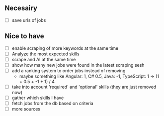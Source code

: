 ## Necesairy
- [ ] save urls of jobs
## Nice to have
- [ ] enable scraping of more keywords at the same time
- [ ] Analyze the most expected skills
- [ ] scrape and AI at the same time
- [ ] show how many new jobs were found in the latest scraping sesh
- [ ] add a ranking system to order jobs instead of removing
    - maybe something like Angular: 1, C# 0.5, Java: -1, TypeScript: 1 => (1 + 0.5 + -1 + 1) / 4 
- [ ] take into account 'required' and 'optional' skills (they are just removed now)
- [ ] gather which skills I have
- [ ] fetch jobs from the db based on criteria
- [ ] more sources